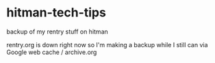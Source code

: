 # hitman-tech-tips
backup of my rentry stuff on hitman

rentry.org is down right now so I'm making a backup while I still can via Google web cache / archive.org
